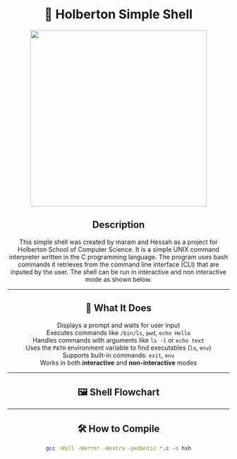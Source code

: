 <div align="center">

# 🐚 Holberton Simple Shell


  <img src="https://media4.giphy.com/media/v1.Y2lkPTc5MGI3NjExenJlN24wYTVxMHM3ZnVyem9zeGJoOW1xcW8zMGxpeGpscWZybjJmNyZlcD12MV9pbnRlcm5hbF9naWZfYnlfaWQmY3Q9Zw/13HgwGsXF0aiGY/giphy.gif" width="400">


## Description

This simple shell was created by maram and Hessah as a project for Holberton School of Computer Science. It is a simple UNIX command interpreter written in the C programming language. The program uses bash commands it retrieves from the command line interface (CLI) that are inputed by the user. The shell can be run in interactive and non interactive mode as shown below.


---


## 🧠 What It Does

Displays a prompt and waits for user input  
Executes commands like `/bin/ls`, `pwd`, `echo Hello`  
Handles commands with arguments like `ls -l` or `echo text`  
Uses the `PATH` environment variable to find executables (`ls`, `env`)  
Supports built-in commands: `exit`, `env`  
Works in both **interactive** and **non-interactive** modes


---

## 🖼️ Shell Flowchart



---

## 🛠️ How to Compile

```bash
gcc -Wall -Werror -Wextra -pedantic *.c -o hsh


